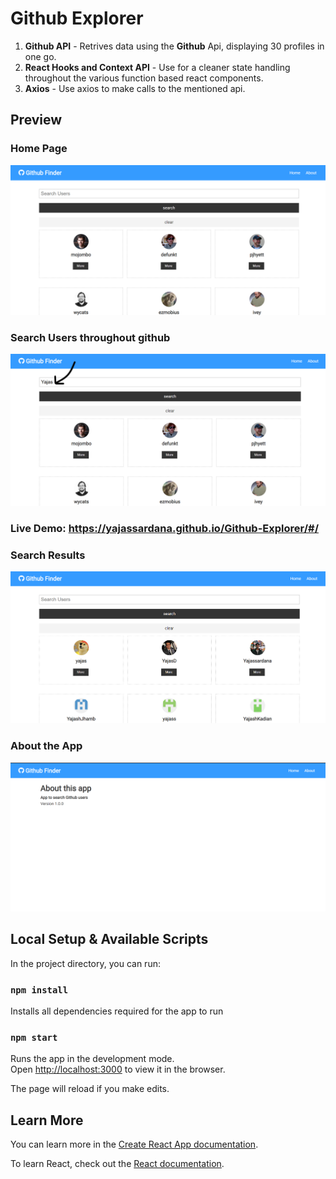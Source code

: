 Github Explorer
==========================

1. **Github API** - Retrives data using the **Github** Api, displaying 30 profiles in one go.
2. **React Hooks and Context API** - Use for a cleaner state handling throughout the various function based react components.
3. **Axios** - Use axios to make calls to the mentioned api.

## Preview
### Home Page
![home](https://github.com/Yajassardana/Github-Explorer/blob/master/README/Screenshot%20(69).png)
### Search Users throughout github
![Search](https://github.com/Yajassardana/Github-Explorer/blob/master/README/Screenshot%20(71).png)
### Live Demo: https://yajassardana.github.io/Github-Explorer/#/

### Search Results
![Results](https://github.com/Yajassardana/Github-Explorer/blob/master/README/Screenshot%20(70).png)
### About the App
![About](https://github.com/Yajassardana/Github-Explorer/blob/master/README/Screenshot%20(72).png)

## Local Setup & Available Scripts

In the project directory, you can run:
### `npm install`
Installs all dependencies required for the app to run

### `npm start`

Runs the app in the development mode.<br />
Open [http://localhost:3000](http://localhost:3000) to view it in the browser.

The page will reload if you make edits.<br />
## Learn More

You can learn more in the [Create React App documentation](https://facebook.github.io/create-react-app/docs/getting-started).

To learn React, check out the [React documentation](https://reactjs.org/).





